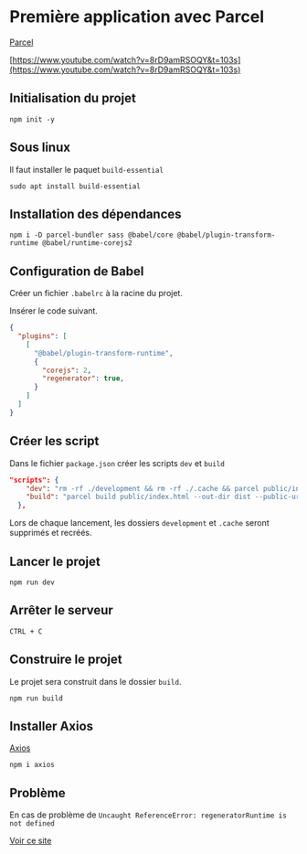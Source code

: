 # Première application avec Parcel
[Parcel](https://fr.parceljs.org/)

[https://www.youtube.com/watch?v=8rD9amRSOQY&t=103s](https://www.youtube.com/watch?v=8rD9amRSOQY&t=103s)
## Initialisation du projet
```
npm init -y
```
## Sous linux
Il faut installer le paquet `build-essential`
```
sudo apt install build-essential
```
## Installation des dépendances
```
npm i -D parcel-bundler sass @babel/core @babel/plugin-transform-runtime @babel/runtime-corejs2
```
## Configuration de Babel
Créer un fichier `.babelrc` à la racine du projet.

Insérer le code suivant.
```json
{
  "plugins": [
    [
      "@babel/plugin-transform-runtime",
      {
        "corejs": 2,
        "regenerator": true,
      }
    ]
  ]
}
```
## Créer les script
Dans le fichier `package.json` créer les scripts `dev` et `build`
```json
"scripts": {
    "dev": "rm -rf ./development && rm -rf ./.cache && parcel public/index.html --out-dir development -p 3000",
    "build": "parcel build public/index.html --out-dir dist --public-url ./"
  },
```
Lors de chaque lancement, les dossiers `development` et `.cache` seront supprimés et recréés.
## Lancer le projet
```
npm run dev
```
## Arrêter le serveur
```
CTRL + C
```
## Construire le projet
Le projet sera construit dans le dossier `build`.
```
npm run build
```
## Installer Axios
[Axios](https://axios-http.com/)
```
npm i axios
```
## Problème
En cas de problème de `Uncaught ReferenceError: regeneratorRuntime is not defined`

[Voir ce site](https://flaviocopes.com/parcel-regeneratorruntime-not-defined/)

